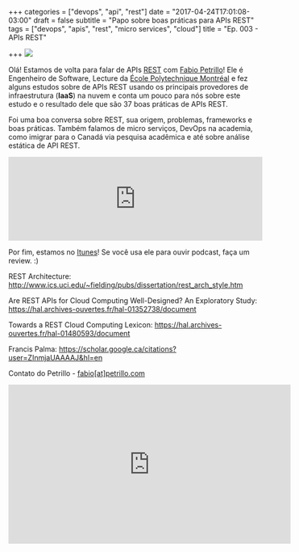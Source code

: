 +++
categories = ["devops", "api", "rest"]
date = "2017-04-24T17:01:08-03:00"
draft = false
subtitle = "Papo sobre boas práticas para APIs REST"
tags = ["devops", "apis", "rest", "micro services", "cloud"]
title = "Ep. 003 - APIs REST"

+++
![](/img/Restful_Objects_-_principal_resources_&_representations.png)

Olá! Estamos de volta para falar de APIs [REST](http://www.ics.uci.edu/~fielding/pubs/dissertation/rest_arch_style.htm) com [Fabio Petrillo](http://fabiopetrillo.com/)! Ele é Engenheiro de Software, Lecture da [École Polytechnique Montréal](http://www.polymtl.ca/en/) e fez alguns estudos sobre de APIs REST usando os principais provedores de infraestrutura (**IaaS**) na nuvem e conta um pouco para nós sobre este estudo e o resultado dele que são 37 boas práticas de APIs REST.

Foi uma boa conversa sobre REST, sua origem, problemas, frameworks e boas práticas. Também falamos de micro serviços, DevOps na academia, como imigrar para o Canadá via pesquisa acadêmica e até sobre análise estática de API REST.

<iframe width="100%" height="166" scrolling="no" frameborder="no" src="https://w.soundcloud.com/player/?url=https%3A//api.soundcloud.com/tracks/319598447&amp;color=ff5500&amp;auto_play=false&amp;hide_related=false&amp;show_comments=true&amp;show_user=true&amp;show_reposts=false"></iframe>

Por fim, estamos no [Itunes](https://itunes.apple.com/br/podcast/na-estrada-devops-podcast/id1229389273?l=en)! Se você usa ele para ouvir podcast, faça um review. :)

REST Architecture: http://www.ics.uci.edu/~fielding/pubs/dissertation/rest_arch_style.htm

Are REST APIs for Cloud Computing Well-Designed? An Exploratory Study: https://hal.archives-ouvertes.fr/hal-01352738/document

Towards a REST Cloud Computing Lexicon: https://hal.archives-ouvertes.fr/hal-01480593/document

Francis Palma: https://scholar.google.ca/citations?user=ZInmjaUAAAAJ&hl=en﻿

Contato do Petrillo - [fabio[at]petrillo.com](malito:fabio@petrillo.com)


<iframe width="560" height="315" src="https://www.youtube.com/embed/S_1nyfc_8Ck" frameborder="0" allowfullscreen></iframe>
